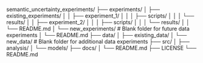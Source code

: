 semantic_uncertainty_experiments/
├── experiments/
│   ├── existing_experiments/
│   │   ├── experiment_1/
│   │   │   ├── scripts/
│   │   │   └── results/
│   │   ├── experiment_2/
│   │   │   ├── scripts/
│   │   │   └── results/
│   │   └── README.md
│   └── new_experiments/   # Blank folder for future data experiments
│       └── README.md
├── data/
│   ├── existing_data/
│   └── new_data/          # Blank folder for additional data experiments
├── src/
│   ├── analysis/
│   └── models/
├── docs/
│   └── README.md
├── LICENSE
└── README.md
